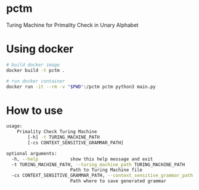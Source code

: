 # pctm
Turing Machine for Primality Check in Unary Alphabet

# Using docker
```bash
# build docker image
docker build -t pctm .

# run docker container
docker run -it --rm -v "$PWD":/pctm pctm python3 main.py
```

# How to use
```bash
usage: 
    Primality Check Turing Machine 
        [-h] -t TURING_MACHINE_PATH
        [-cs CONTEXT_SENSITIVE_GRAMMAR_PATH]

optional arguments:
  -h, --help            show this help message and exit
  -t TURING_MACHINE_PATH, --turing_machine_path TURING_MACHINE_PATH
                        Path to Turing Machine file
  -cs CONTEXT_SENSITIVE_GRAMMAR_PATH, --context_sensitive_grammar_path CONTEXT_SENSITIVE_GRAMMAR_PATH
                        Path where to save generated grammar
```
